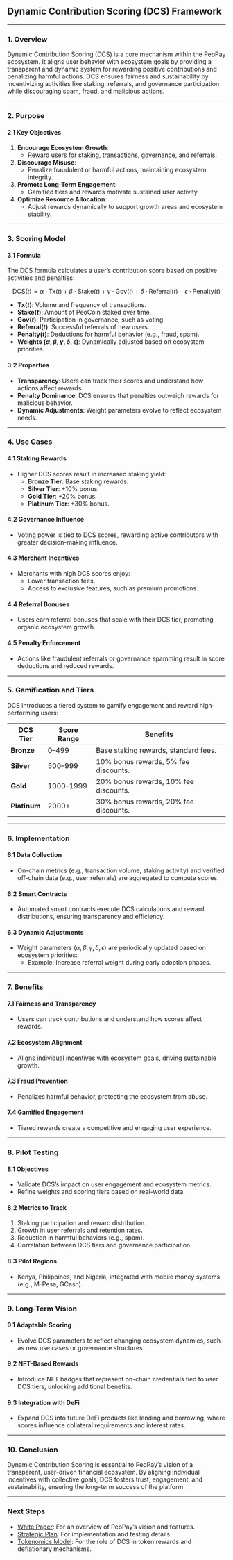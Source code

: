 ## **Dynamic Contribution Scoring (DCS) Framework**

---

### **1. Overview**
Dynamic Contribution Scoring (DCS) is a core mechanism within the PeoPay ecosystem. It aligns user behavior with ecosystem goals by providing a transparent and dynamic system for rewarding positive contributions and penalizing harmful actions. DCS ensures fairness and sustainability by incentivizing activities like staking, referrals, and governance participation while discouraging spam, fraud, and malicious actions.

---

### **2. Purpose**

#### **2.1 Key Objectives**
1. **Encourage Ecosystem Growth**:
   - Reward users for staking, transactions, governance, and referrals.
2. **Discourage Misuse**:
   - Penalize fraudulent or harmful actions, maintaining ecosystem integrity.
3. **Promote Long-Term Engagement**:
   - Gamified tiers and rewards motivate sustained user activity.
4. **Optimize Resource Allocation**:
   - Adjust rewards dynamically to support growth areas and ecosystem stability.

---

### **3. Scoring Model**

#### **3.1 Formula**
The DCS formula calculates a user’s contribution score based on positive activities and penalties:

$$
\text{DCS}(t) = \alpha \cdot \text{Tx}(t) + \beta \cdot \text{Stake}(t) + \gamma \cdot \text{Gov}(t) + \delta \cdot \text{Referral}(t) - \epsilon \cdot \text{Penalty}(t)
$$

- **$\text{Tx}(t)$**: Volume and frequency of transactions.
- **$\text{Stake}(t)$**: Amount of PeoCoin staked over time.
- **$\text{Gov}(t)$**: Participation in governance, such as voting.
- **$\text{Referral}(t)$**: Successful referrals of new users.
- **$\text{Penalty}(t)$**: Deductions for harmful behavior (e.g., fraud, spam).
- **Weights ($\alpha, \beta, \gamma, \delta, \epsilon$)**: Dynamically adjusted based on ecosystem priorities.

#### **3.2 Properties**
- **Transparency**: Users can track their scores and understand how actions affect rewards.
- **Penalty Dominance**: DCS ensures that penalties outweigh rewards for malicious behavior.
- **Dynamic Adjustments**: Weight parameters evolve to reflect ecosystem needs.

---

### **4. Use Cases**

#### **4.1 Staking Rewards**
- Higher DCS scores result in increased staking yield:
  - **Bronze Tier**: Base staking rewards.
  - **Silver Tier**: +10% bonus.
  - **Gold Tier**: +20% bonus.
  - **Platinum Tier**: +30% bonus.

#### **4.2 Governance Influence**
- Voting power is tied to DCS scores, rewarding active contributors with greater decision-making influence.

#### **4.3 Merchant Incentives**
- Merchants with high DCS scores enjoy:
  - Lower transaction fees.
  - Access to exclusive features, such as premium promotions.

#### **4.4 Referral Bonuses**
- Users earn referral bonuses that scale with their DCS tier, promoting organic ecosystem growth.

#### **4.5 Penalty Enforcement**
- Actions like fraudulent referrals or governance spamming result in score deductions and reduced rewards.

---

### **5. Gamification and Tiers**

DCS introduces a tiered system to gamify engagement and reward high-performing users:

| **DCS Tier**   | **Score Range** | **Benefits**                         |
|----------------|-----------------|---------------------------------------|
| **Bronze**     | 0–499           | Base staking rewards, standard fees. |
| **Silver**     | 500–999         | 10% bonus rewards, 5% fee discounts. |
| **Gold**       | 1000–1999       | 20% bonus rewards, 10% fee discounts.|
| **Platinum**   | 2000+           | 30% bonus rewards, 20% fee discounts.|

---

### **6. Implementation**

#### **6.1 Data Collection**
- On-chain metrics (e.g., transaction volume, staking activity) and verified off-chain data (e.g., user referrals) are aggregated to compute scores.

#### **6.2 Smart Contracts**
- Automated smart contracts execute DCS calculations and reward distributions, ensuring transparency and efficiency.

#### **6.3 Dynamic Adjustments**
- Weight parameters ($\alpha, \beta, \gamma, \delta, \epsilon$) are periodically updated based on ecosystem priorities:
  - Example: Increase referral weight during early adoption phases.

---

### **7. Benefits**

#### **7.1 Fairness and Transparency**
- Users can track contributions and understand how scores affect rewards.

#### **7.2 Ecosystem Alignment**
- Aligns individual incentives with ecosystem goals, driving sustainable growth.

#### **7.3 Fraud Prevention**
- Penalizes harmful behavior, protecting the ecosystem from abuse.

#### **7.4 Gamified Engagement**
- Tiered rewards create a competitive and engaging user experience.

---

### **8. Pilot Testing**

#### **8.1 Objectives**
- Validate DCS’s impact on user engagement and ecosystem metrics.
- Refine weights and scoring tiers based on real-world data.

#### **8.2 Metrics to Track**
1. Staking participation and reward distribution.
2. Growth in user referrals and retention rates.
3. Reduction in harmful behaviors (e.g., spam).
4. Correlation between DCS tiers and governance participation.

#### **8.3 Pilot Regions**
- Kenya, Philippines, and Nigeria, integrated with mobile money systems (e.g., M-Pesa, GCash).

---

### **9. Long-Term Vision**

#### **9.1 Adaptable Scoring**
- Evolve DCS parameters to reflect changing ecosystem dynamics, such as new use cases or governance structures.

#### **9.2 NFT-Based Rewards**
- Introduce NFT badges that represent on-chain credentials tied to user DCS tiers, unlocking additional benefits.

#### **9.3 Integration with DeFi**
- Expand DCS into future DeFi products like lending and borrowing, where scores influence collateral requirements and interest rates.

---

### **10. Conclusion**

Dynamic Contribution Scoring is essential to PeoPay’s vision of a transparent, user-driven financial ecosystem. By aligning individual incentives with collective goals, DCS fosters trust, engagement, and sustainability, ensuring the long-term success of the platform.

---

### **Next Steps**
- [White Paper](../WhitePaper/PeoPay_White_Paper.md): For an overview of PeoPay’s vision and features.
- [Strategic Plan](../Strategic_Plan/Strategic_Plan.md): For implementation and testing details.
- [Tokenomics Model](../Tokenomics_Model/Tokenomics_Model.md): For the role of DCS in token rewards and deflationary mechanisms.

